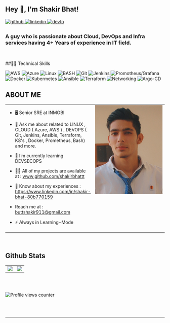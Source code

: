 ## Hey 👋, I'm Shakir Bhat!  
  

<a href="https://github.com/shakirbhattt" target="_blank">
<img src=https://img.shields.io/badge/github-%2324292e.svg?&style=for-the-badge&logo=github&logoColor=white alt=github style="margin-bottom: 5px;" />
</a>
<a href="https://linkedin.com/in/shakir-bhat-80b770159" target="_blank">
<img src=https://img.shields.io/badge/linkedin-%231E77B5.svg?&style=for-the-badge&logo=linkedin&logoColor=white alt=linkedin style="margin-bottom: 5px;" />
</a>
<a href="https://dev.to/shakirbhattt" target="_blank">
<img src=https://img.shields.io/badge/dev.to-%2308090A.svg?&style=for-the-badge&logo=dev.to&logoColor=white alt=devto style="margin-bottom: 5px;" />
</a>  




### A guy who is passionate about Cloud, DevOps and Infra services having 4+ Years of experience in IT field.  
  
  

<br/>  

##👨‍💻 Technical Skills

![AWS](https://img.shields.io/badge/AWS-%23FF9900.svg) ![Azure](https://img.shields.io/badge/Azure-%230072C6.svg) ![Linux](https://img.shields.io/badge/Linux-FCC624) ![BASH](https://img.shields.io/badge/BASH-%23121011.svg) ![Git](https://img.shields.io/badge/Git-3670A0) ![Jenkins](https://img.shields.io/badge/Jenkins-%235835CC.svg) ![Promotheus/Grafana](https://img.shields.io/badge/Promotheus/Grafana-%23FF9900.svg) ![Docker](https://img.shields.io/badge/Docker-%230072C6.svg) ![Kubermetes](https://img.shields.io/badge/Kubernetes-FCC624) ![Ansible](https://img.shields.io/badge/Ansible-%23121011.svg) ![Terraform](https://img.shields.io/badge/Terraform-3670A0) ![Networking](https://img.shields.io/badge/Networking-%235835CC.svg) ![Argo-CD](https://img.shields.io/badge/Argo-CD-%23FF9900.svg)



## ABOUT ME 
<table><tr><td valign="top" width="50%">

- 🖥️ Senior SRE at INMOBI  
  

- 🔮 Ask me about related to LINUX , CLOUD ( Azure, AWS ) , DEVOPS ( Git, Jenkins, Ansible, Terraform, K8's , Docker, Prometheus, Bash) and more.  
  

- 🌱 I’m currently learning DEVSECOPS  
  

-   👨‍💻 All of my projects are available at : www.github.com/shakirbhattt  
  

- 📄 Know about my experiences : https://www.linkedin.com/in/shakir-bhat-80b770159  
  

- Reach me at : buttshakir911@gmail.com  
  

- ⚡ Always in Learning-Mode  


</td><td valign="top" width="50%">

<div align="center">
<img src="https://github.com/shakirbhattt/Shakir-Bhat-Portfolio/blob/main/Passport%20Pic.JPG?raw=true" align="center" style="width: 100%" />
</div>  


</td></tr></table>  

<br/>  





## Github Stats  
<table><tr><td valign="top" width="50%">

<img src="https://github-readme-stats.vercel.app/api?username=shakirbhattt&show_icons=true&count_private=true&hide_border=true" align="left" style="width: 100%" />

</td><td valign="top" width="50%">

<img src="https://github-readme-stats.vercel.app/api/top-langs/?username=shakirbhattt&hide_border=true&layout=compact" align="left" style="width: 100%" />

</td></tr></table>  

<br/>  

  

<br/>  

![Profile views counter](https://komarev.com/ghpvc/?username=shakirbhattt&&style=flat-square)  
  

<br/>  


<br />

----

